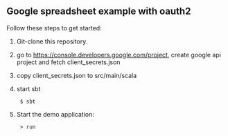 ## Google spreadsheet example with oauth2


Follow these steps to get started:

1. Git-clone this repository.

2. go to https://console.developers.google.com/project, create google api project and fetch client_secrets.json 

3. copy client_secrets.json to src/main/scala

4. start sbt

        $ sbt

5. Start the demo application:

        > run

